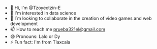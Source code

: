 - 👋 Hi, I’m @Tzoyectzin-E
- 👀 I'm interested in data science
- 💞️ I´m looking to collaborate in the creation of video games and web development 
- 📫 How to reach me prueba321el@gmail.com
- 😄 Pronouns: Lalo or Dy
- ⚡ Fun fact: I'm from Tlaxcala

<!---
Tzoyectzin-E/Tzoyectzin-E is a ✨ special ✨ repository because its `README.md` (this file) appears on your GitHub profile.
You can click the Preview link to take a look at your changes.
--->
